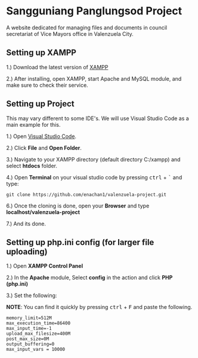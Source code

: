 
# Sangguniang Panglungsod Project

A website dedicated for managing files and documents in council secretariat of Vice Mayors office in Valenzuela City.

## Setting up XAMPP

1.) Download the latest version of [XAMPP](https://www.apachefriends.org/download.html)

2.) After installing, open XAMPP, start Apache and MySQL module, and make sure to check their service.
## Setting up Project

This may vary different to some IDE's. We will use Visual Studio Code as a main example for this.
    
1.) Open [Visual Studio Code](https://code.visualstudio.com/download).

2.) Click **File** and **Open Folder**.

3.) Navigate to your XAMPP directory (default directory C:/xampp) and select **htdocs** folder.

4.) Open **Terminal** on your visual studio code by pressing <kbd>ctrl</kbd> + <kbd>`</kbd> and type:
```
git clone https://github.com/enachan1/valenzuela-project.git
```
6.) Once the cloning is done, open your **Browser** and type **localhost/valenzuela-project**

7.) And its done.


## Setting up php.ini config (for larger file uploading)

1.) Open **XAMPP Control Panel**

2.) In the **Apache** module, Select **config** in the action and click **PHP (php.ini)**

3.) Set the following:

**NOTE**: You can find it quickly by pressing <kbd>ctrl</kbd> + <kbd>F</kbd> and paste the following.
```
memory_limit=512M
max_execution_time=86400
max_input_time=-1
upload_max_filesize=400M
post_max_size=0M
output_buffering=0
max_input_vars = 10000
```
